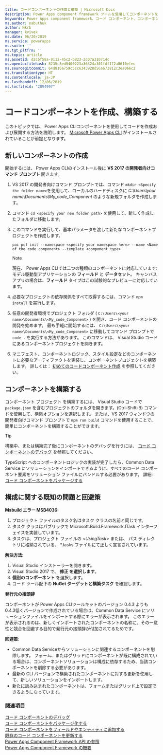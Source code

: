 ```yaml
---
title: コードコンポーネントの作成と構築 | Microsoft Docs
description: Power Apps component framework ツールを使用してコンポーネントを作成する
keywords: Power Apps component framework、コード コンポーネント、コンポーネント フレームワーク
ms.author: nabuthuk
author: Nkrb
manager: kvivek
ms.date: 06/20/2019
ms.service: powerapps
ms.suite: ''
ms.tgt_pltfrm: ''
ms.topic: article
ms.assetid: d2cbf58a-9112-45c2-b823-2c07a310714c
ms.openlocfilehash: 8235c8ed0400223a36324a301fdf172a0610efec
ms.sourcegitcommit: 64d816a759c5cc6343928d56a673812c3ea066c2
ms.translationtype: HT
ms.contentlocale: ja-JP
ms.lasthandoff: 12/06/2019
ms.locfileid: "2894997"
---
```

# <a name="create-and-build-a-code-component"></a>コードコンポーネントを作成、構築する

このトピックでは、 Power Apps CLIコンポーネントを使用してコードを作成および展開する方法を説明します。 [Microsoft Power Apps CLI](https://aka.ms/PowerAppsCLI) がインストールされていることが前提となります。

## <a name="create-a-new-component"></a>新しいコンポーネントの作成

開始するには、 Power Apps CLIのインストール後に **VS 2017 の開発者向けコマンド プロンプト** 開きます。

1. VS 2017 の開発者向けコマンド プロンプトでは、コマンド `mkdir <Specify the folder name>`を使用して、ローカルのハードディスクに *C:\Users\your name\Documents\My_code_Component* のような新規フォルダを作成します。
2. コマンド `cd <specify your new folder path>` を使用して、新しく作成したフォルダに移動します。
3. このコマンドを実行して、基本パラメータを渡して新たなコンポーネントプロジェクトを作成します。

    ```CLI
    pac pcf init --namespace <specify your namespace here> --name <Name of the code component> --template <component type>
    ```
 
   > [!NOTE]
   > 現在、 Power Apps CLIでは二つの種類のコンポーネントに対応しています: モデル駆動型アプリケーションの **フィールド** と **データセット**。  キャンバス アプリの場合は、**フィールド** タイプはこの試験的なプレビューに対応しています。

4. 必要なプロジェクトの依存関係をすべて取得するには、コマンド `npm install` を実行します。
5. 任意の開発者環境でプロジェクト フォルダ ( `C:\Users\<your name>\Documents\<My_code_Component>` ) を開き、コード コンポーネントの開発を始めます。 最も手軽に開始するには、 `C:\Users\<your name>\Documents\<My_code_Component>` に移動してコマンド プロンプトで `code .` を実行する方法があります。 このコマンドは、 Visual Studio コードにあるコンポーネントプロジェクトを開きます。
6. マニフェスト、コンポーネントロジック、スタイル設定などのコンポーネントに必要なアーティファクトを実装し、コンポーネントプロジェクトを構築します。 詳しくは： [初めてのコードコンポーネント作成](implementing-controls-using-typescript.md) を参照してください。

## <a name="build-your-component"></a>コンポーネントを構築する

コンポーネント プロジェクト を構築するには、 Visual Studio コードで `package.json` を含むプロジェクトのフォルダを開きます。(Ctrl-Shift-B) コマンドを使用して、構築オプションを選択します。 または、VS 2017 ウィンドウの開発者向けコマンド プロンプトで  `npm run build` コマンドを使用することで、簡単にコンポーネントを構築することができます。

> [!TIP]
> 構築中、または構築完了後にコンポーネントのデバッグを行うには、 [コード コンポーネントのデバッグ](debugging-custom-controls.md) を参照してください。

TypeScript へのコンポーネントロジックの実装が完了したら、Common Data Service にソリューションをインポートできるように、すべてのコード コンポーネント要素をソリューション ファイルにバンドルする必要があります。 詳細: [コード コンポーネントをパッケージする](import-custom-controls.md)

## <a name="known-configuration-issues-and-workarounds"></a>構成に関する既知の問題と回避策

**Msbuild エラー MSB4036:**

1. プロジェクト ファイルのタスク名はタスク クラスの名前と同じです。
2. タスク クラスはパブリックで Microsoft.Build.Framework.ITask インターフェイスを実装しています。
3. タスクは、プロジェクト ファイルの *\<UsingTask>* または、 パス ディレクトリに格納されている、 *.tasks ファイルにて正しく宣言されています。

**解決方法:**

1. Visual Studio インストーラーを開きます。 
1. Visual Studio 2017 で、 **修正 を選択します**。 
1. **個別のコンポーネント** を選択します。
1. コード ツール配下の **NuGet ターゲットと構築タスク** を確認します。

**発行元の接頭辞**

コンポーネントが Power Apps CLIツールキットのバージョン 0.4.3 よりも0.4.3低くバージョンで作成されている場合は、Common Data Service にソリューションファイルをインポートする際にエラーが表示されます。 このエラーが表示されるのは、新しくインポートされたコンポーネントの名称に、その一意性と競合を回避する目的で発行元の接頭辞が付加されてるためです。

**回避策**:

- Common Data Serviceからソリューションに関連するコンポーネントを削除します。 フォーム、またはグリッドにコンポーネントが既に構成されている場合は、コンポーネントソリューションは構成に依存するため、当該コンポーネントを削除する必要があります。  
- 最新の CLI バージョンで構築されたコンポーネントに対する更新を使用して、新しいソリューションをインポートします。
- 新たに読み込まれたコンポーネントは、フォームまたはグリッド上で設定できるようになっています。  


<!--2. When the components are created with the publisher prefix in mixed or upper case using the new CLI tooling version, it throws an error while importing the solution. This happens because the updated tooling version (0.4.3 and newer) now enforces the platform standard for lower case publisher prefix.

   **Workaround**:

    Update the solution and customizations to ensure that the associated prefix is modified to lower case and import the new solution into Common Data Service.-->


### <a name="see-also"></a>関連項目

[コード コンポーネントのデバッグ](debugging-custom-controls.md)<br/>
[コード コンポーネントをパッケージ化する](import-custom-controls.md)<br/>
[コード コンポーネントをフィールドやエンティティに追加する](add-custom-controls-to-a-field-or-entity.md)<br/>
[既存のコード コンポーネントを更新する](updating-existing-controls.md)<br/>
[Power Apps Component Framework API の参照](reference/index.md)<br/>
[Power Apps Component Framework の概要](overview.md)
